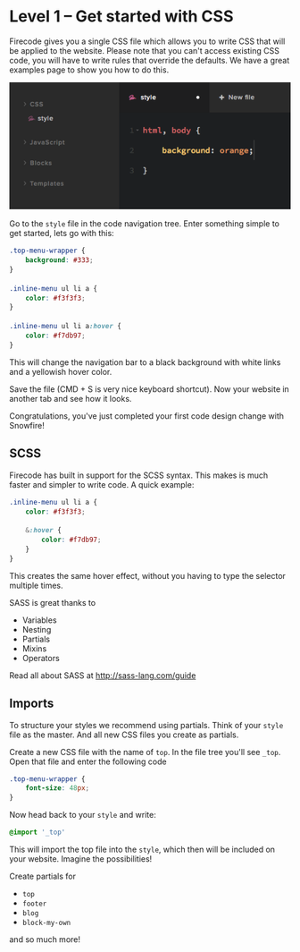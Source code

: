 # Level 1 – Get started with CSS

Firecode gives you a single CSS file which allows you to write CSS that will be applied to the website. 
Please note that you can't access existing CSS code, you will have to write rules that override the defaults.
We have a great examples page to show you how to do this.

![](images/css-editor.png)

Go to the `style` file in the code navigation tree. Enter something simple to get started, lets go with this:

```css
.top-menu-wrapper {
    background: #333;	
}

.inline-menu ul li a {
    color: #f3f3f3;
}

.inline-menu ul li a:hover {
    color: #f7db97;
}
```

This will change the navigation bar to a black background with white links and a yellowish hover color.

Save the file (CMD + S is very nice keyboard shortcut). Now your website in another tab and see how it looks.

Congratulations, you've just completed your first code design change with Snowfire! 

## SCSS

Firecode has built in support for the SCSS syntax. This makes is much faster and simpler to write code. A quick example:

```css
.inline-menu ul li a {
    color: #f3f3f3;

    &:hover {
        color: #f7db97;
    }
}
```

This creates the same hover effect, without you having to type the selector multiple times. 

SASS is great thanks to

* Variables
* Nesting
* Partials
* Mixins
* Operators

Read all about SASS at http://sass-lang.com/guide

## Imports

To structure your styles we recommend using partials. Think of your `style` file as the master. And all new CSS files you create as partials.

Create a new CSS file with the name of `top`. In the file tree you'll see `_top`. Open that file and enter the following code

```css
.top-menu-wrapper {
    font-size: 48px;	
}
```

Now head back to your `style` and write:

```css
@import '_top'
```

This will import the top file into the `style`, which then will be included on your website. Imagine the possibilities! 

Create partials for

* `top`
* `footer`
* `blog`
* `block-my-own`

and so much more! 